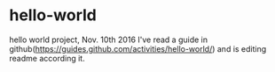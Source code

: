 # hello-world
hello world project, Nov. 10th 2016
I've read a guide in github(https://guides.github.com/activities/hello-world/) and is editing readme according it.
